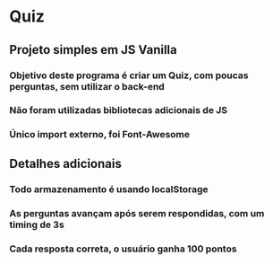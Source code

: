 # Quiz

## Projeto simples em JS Vanilla
### Objetivo deste programa é criar um Quiz, com poucas perguntas, sem utilizar o back-end
### Não foram utilizadas bibliotecas adicionais de JS
### Único import externo, foi Font-Awesome

## Detalhes adicionais
### Todo armazenamento é usando localStorage
### As perguntas avançam após serem respondidas, com um timing de 3s
### Cada resposta correta, o usuário ganha 100 pontos
